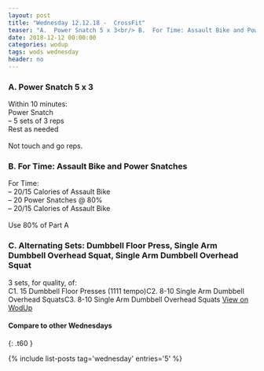 ```yaml
---
layout: post
title: "Wednesday 12.12.18 -  CrossFit"
teaser: "A.  Power Snatch 5 x 3<br/> B.  For Time: Assault Bike and Power Snatches<br/> C. Alternating Sets: Dumbbell Floor Press, Single Arm Dumbbell Overhead Squat, Single Arm Dumbbell Overhead Squat"
date: 2018-12-12 00:00:00
categories: wodup
tags: wods wednesday
header: no
---
```



<h3>A.  Power Snatch 5 x 3</h3>
Within 10 minutes:<br/>
Power Snatch<br/>– 5 sets of 3 reps <br/>Rest as needed<br/><br/>Not touch and go reps.
<h3>B.  For Time: Assault Bike and Power Snatches</h3>
For Time:<br/>– 20/15 Calories of Assault Bike<br/>– 20 Power Snatches @ 80%<br/>– 20/15 Calories of Assault Bike<br/><br/>Use 80% of Part A
<h3>C. Alternating Sets: Dumbbell Floor Press, Single Arm Dumbbell Overhead Squat, Single Arm Dumbbell Overhead Squat</h3>
3 sets, for quality,  of:<br/>C1. 15 Dumbbell Floor Presses (1111 tempo)C2. 8-10 Single Arm Dumbbell Overhead SquatsC3. 8-10 Single Arm Dumbbell Overhead Squats
<a href="https://www.wodup.com/gyms/asphodel/wods/11454" target="blank">View on WodUp</a>


#### Compare to other Wednesdays
{: .t60 }

{% include list-posts tag='wednesday' entries='5' %}